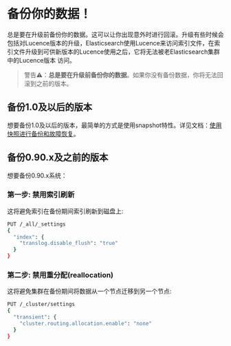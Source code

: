 # 备份你的数据！

总是要在升级前备份你的数据。这可以让你出现意外时进行回滚。升级有些时候会包括对Lucence版本的升级，Elasticsearch使用Lucence来访问索引文件，在索引文件升级到可供新版本的Lucence使用之后，它将无法被老Elasticsearch集群中的Lucence版本 访问。

> 警告⚠️：**__总是要在升级前备份你的数据__**。如果你没有备份数据，你将无法回滚到之前的版本。

## 备份1.0及以后的版本

想要备份1.0及以后的版本，最简单的方式是使用snapshot特性。详见文档：[使用快照进行备份和故障恢复](/modules/snapshot-and-restore.md)。

## 备份0.90.x及之前的版本

想要备份0.90.x系统：

### 第一步: 禁用索引刷新

这将避免索引在备份期间索引刷新到磁盘上:

```bash
PUT /_all/_settings
{
  "index": {
    "translog.disable_flush": "true"
  }
}
```

### 第二步: 禁用重分配(reallocation)

这将避免集群在备份期间将数据从一个节点迁移到另一个节点:

```bash
PUT /_cluster/settings
{
  "transient": {
    "cluster.routing.allocation.enable": "none"
  }
}
```


